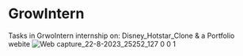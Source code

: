 # GrowIntern
Tasks in GrwoIntern internship on: Disney_Hotstar_Clone &amp; a Portfolio webite 
![Web capture_22-8-2023_25252_127 0 0 1](https://github.com/Olamphzy/GrowIntern/assets/61218900/bcc8ed61-fea3-4c21-9f79-7b59146cce74)
